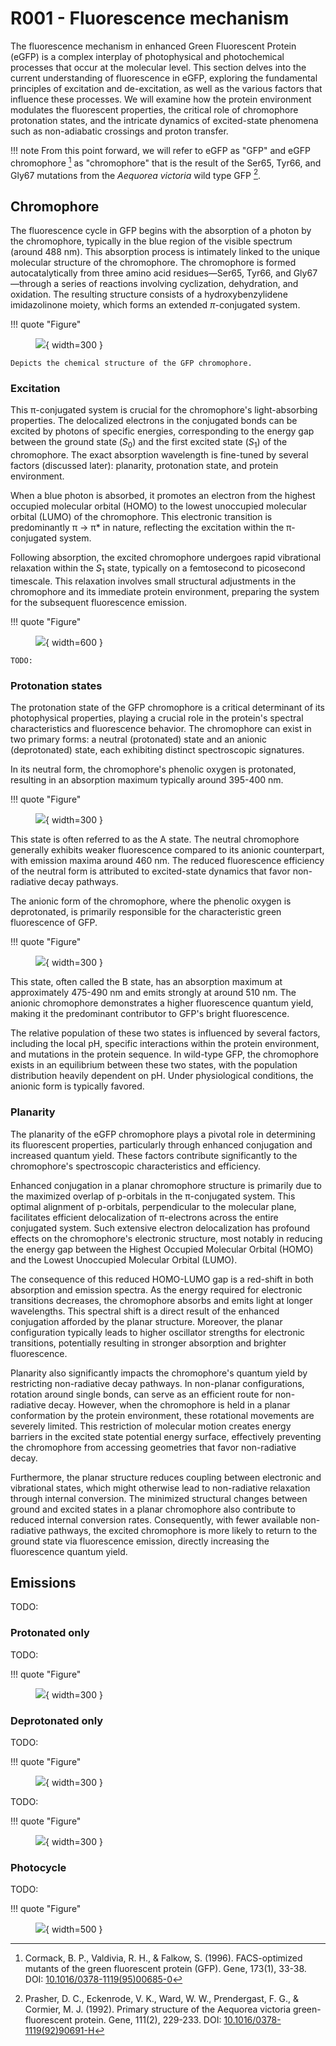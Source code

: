 # R001 - Fluorescence mechanism

The fluorescence mechanism in enhanced Green Fluorescent Protein (eGFP) is a complex interplay of photophysical and photochemical processes that occur at the molecular level.
This section delves into the current understanding of fluorescence in eGFP, exploring the fundamental principles of excitation and de-excitation, as well as the various factors that influence these processes.
We will examine how the protein environment modulates the fluorescent properties, the critical role of chromophore protonation states, and the intricate dynamics of excited-state phenomena such as non-adiabatic crossings and proton transfer.

!!! note
    From this point forward, we will refer to eGFP as "GFP" and eGFP chromophore [^cormack1996facs] as "chromophore" that is the result of the Ser65, Tyr66, and Gly67 mutations from the  *Aequorea victoria* wild type GFP [^prasher1992primary].

## Chromophore

The fluorescence cycle in GFP begins with the absorption of a photon by the chromophore, typically in the blue region of the visible spectrum (around 488 nm).
This absorption process is intimately linked to the unique molecular structure of the chromophore.
The chromophore is formed autocatalytically from three amino acid residues&mdash;Ser65, Tyr66, and Gly67&mdash;through a series of reactions involving cyclization, dehydration, and oxidation.
The resulting structure consists of a hydroxybenzylidene imidazolinone moiety, which forms an extended $\pi$-conjugated system.

!!! quote "Figure"
    <figure markdown>
    ![](../../../figures/h-background/h005-cro/cro-a.svg){ width=300 }
    </figure>

    Depicts the chemical structure of the GFP chromophore.

### Excitation

This π-conjugated system is crucial for the chromophore's light-absorbing properties.
The delocalized electrons in the conjugated bonds can be excited by photons of specific energies, corresponding to the energy gap between the ground state ($S_0$) and the first excited state ($S_1$) of the chromophore.
The exact absorption wavelength is fine-tuned by several factors (discussed later): planarity, protonation state, and protein environment.

When a blue photon is absorbed, it promotes an electron from the highest occupied molecular orbital (HOMO) to the lowest unoccupied molecular orbital (LUMO) of the chromophore.
This electronic transition is predominantly π → π* in nature, reflecting the excitation within the π-conjugated system.

Following absorption, the excited chromophore undergoes rapid vibrational relaxation within the $S_1$ state, typically on a femtosecond to picosecond timescale.
This relaxation involves small structural adjustments in the chromophore and its immediate protein environment, preparing the system for the subsequent fluorescence emission.

!!! quote "Figure"
    <figure markdown>
    ![](../../../figures/h-background/h006-cro-excitation/cro-b-excitation-emission.svg){ width=600 }
    </figure>

    TODO:

### Protonation states

The protonation state of the GFP chromophore is a critical determinant of its photophysical properties, playing a crucial role in the protein's spectral characteristics and fluorescence behavior.
The chromophore can exist in two primary forms: a neutral (protonated) state and an anionic (deprotonated) state, each exhibiting distinct spectroscopic signatures.

In its neutral form, the chromophore's phenolic oxygen is protonated, resulting in an absorption maximum typically around 395-400 nm.

!!! quote "Figure"
    <figure markdown>
    ![](../../../figures/h-background/h005-cro/cro-a.svg){ width=300 }
    </figure>

This state is often referred to as the A state.
The neutral chromophore generally exhibits weaker fluorescence compared to its anionic counterpart, with emission maxima around 460 nm.
The reduced fluorescence efficiency of the neutral form is attributed to excited-state dynamics that favor non-radiative decay pathways.

The anionic form of the chromophore, where the phenolic oxygen is deprotonated, is primarily responsible for the characteristic green fluorescence of GFP.

!!! quote "Figure"
    <figure markdown>
    ![](../../../figures/h-background/h005-cro/cro-b.svg){ width=300 }
    </figure>

This state, often called the B state, has an absorption maximum at approximately 475-490 nm and emits strongly at around 510 nm.
The anionic chromophore demonstrates a higher fluorescence quantum yield, making it the predominant contributor to GFP's bright fluorescence.

The relative population of these two states is influenced by several factors, including the local pH, specific interactions within the protein environment, and mutations in the protein sequence.
In wild-type GFP, the chromophore exists in an equilibrium between these two states, with the population distribution heavily dependent on pH.
Under physiological conditions, the anionic form is typically favored.

### Planarity

The planarity of the eGFP chromophore plays a pivotal role in determining its fluorescent properties, particularly through enhanced conjugation and increased quantum yield.
These factors contribute significantly to the chromophore's spectroscopic characteristics and efficiency.

Enhanced conjugation in a planar chromophore structure is primarily due to the maximized overlap of p-orbitals in the π-conjugated system.
This optimal alignment of p-orbitals, perpendicular to the molecular plane, facilitates efficient delocalization of π-electrons across the entire conjugated system.
Such extensive electron delocalization has profound effects on the chromophore's electronic structure, most notably in reducing the energy gap between the Highest Occupied Molecular Orbital (HOMO) and the Lowest Unoccupied Molecular Orbital (LUMO).

The consequence of this reduced HOMO-LUMO gap is a red-shift in both absorption and emission spectra.
As the energy required for electronic transitions decreases, the chromophore absorbs and emits light at longer wavelengths.
This spectral shift is a direct result of the enhanced conjugation afforded by the planar structure.
Moreover, the planar configuration typically leads to higher oscillator strengths for electronic transitions, potentially resulting in stronger absorption and brighter fluorescence.

Planarity also significantly impacts the chromophore's quantum yield by restricting non-radiative decay pathways.
In non-planar configurations, rotation around single bonds, can serve as an efficient route for non-radiative decay.
However, when the chromophore is held in a planar conformation by the protein environment, these rotational movements are severely limited.
This restriction of molecular motion creates energy barriers in the excited state potential energy surface, effectively preventing the chromophore from accessing geometries that favor non-radiative decay.

Furthermore, the planar structure reduces coupling between electronic and vibrational states, which might otherwise lead to non-radiative relaxation through internal conversion.
The minimized structural changes between ground and excited states in a planar chromophore also contribute to reduced internal conversion rates.
Consequently, with fewer available non-radiative pathways, the excited chromophore is more likely to return to the ground state via fluorescence emission, directly increasing the fluorescence quantum yield.

## Emissions

TODO:

### Protonated only

TODO:

!!! quote "Figure"
    <figure markdown>
    ![](../../../figures/h-background/h006-cro-excitation/gfp-a-emission.svg){ width=300 }
    </figure>

### Deprotonated only

TODO:

!!! quote "Figure"
    <figure markdown>
    ![](../../../figures/h-background/h006-cro-excitation/gfp-b-emission.svg){ width=300 }
    </figure>

TODO:

!!! quote "Figure"
    <figure markdown>
    ![](../../../figures/h-background/h004-cro-states/gfp-b.svg){ width=300 }
    </figure>

### Photocycle

TODO:

!!! quote "Figure"
    <figure markdown>
    ![](../../../figures/h-background/h004-cro-states/gfp-photocycle.svg){ width=500 }
    </figure>

<!-- REFERENCES -->

[^cormack1996facs]: Cormack, B. P., Valdivia, R. H., & Falkow, S. (1996). FACS-optimized mutants of the green fluorescent protein (GFP). Gene, 173(1), 33-38. DOI: [10.1016/0378-1119(95)00685-0](https://doi.org/10.1016/0378-1119(95)00685-0)
[^prasher1992primary]: Prasher, D. C., Eckenrode, V. K., Ward, W. W., Prendergast, F. G., & Cormier, M. J. (1992). Primary structure of the Aequorea victoria green-fluorescent protein. Gene, 111(2), 229-233. DOI: [10.1016/0378-1119(92)90691-H](https://doi.org/10.1016/0378-1119(92)90691-H)
